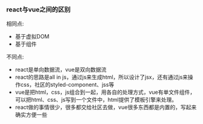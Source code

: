 ### react与vue之间的区别

相同点:

- 基于虚拟DOM
- 基于组件

不同点:

- react是单向数据流，vue是双向数据流
- react的思路是all in js，通过js来生成html，所以设计了jsx，还有通过js来操作css，社区的styled-component、jss等
- vue是把html，css，js组合到一起，用各自的处理方式，vue有单文件组件，可以把html、css、js写到一个文件中，html提供了模板引擎来处理。
- react做的事情很少，很多都交给社区去做，vue很多东西都是内置的，写起来确实方便一些